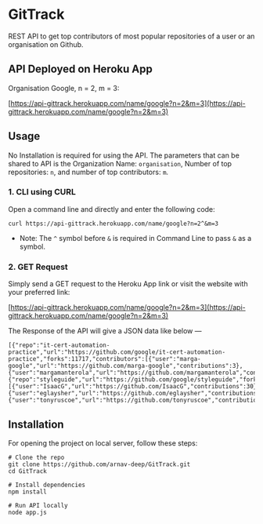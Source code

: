 # GitTrack
REST API to get top contributors of most popular repositories of a user or an organisation on Github.

## API Deployed on Heroku App

Organisation Google, n = 2, m = 3:

[https://api-gittrack.herokuapp.com/name/google?n=2&m=3](https://api-gittrack.herokuapp.com/name/google?n=2&m=3)

## Usage

No Installation is required for using the API. The parameters that can be shared to API is the Organization Name: ```organisation```, Number of top repositories: ```n```, and number of top contributors: ```m```.

### 1. CLI using CURL

Open a command line and directly and enter the following code:

```curl https://api-gittrack.herokuapp.com/name/google?n=2^&m=3```

  * Note: The ```^``` symbol before ```&``` is required in Command Line to pass ```&``` as a symbol.


### 2. GET Request

Simply send a GET request to the Heroku App link or visit the website with your preferred link:

[https://api-gittrack.herokuapp.com/name/google?n=2&m=3](https://api-gittrack.herokuapp.com/name/google?n=2&m=3)


The Response of the API will give a JSON data like below —

```
[{"repo":"it-cert-automation-practice","url":"https://github.com/google/it-cert-automation-practice","forks":11717,"contributors":[{"user":"marga-google","url":"https://github.com/marga-google","contributions":3},{"user":"margamanterola","url":"https://github.com/margamanterola","contributions":1}]},{"repo":"styleguide","url":"https://github.com/google/styleguide","forks":9721,"contributors":[{"user":"IsaacG","url":"https://github.com/IsaacG","contributions":30},{"user":"eglaysher","url":"https://github.com/eglaysher","contributions":25},{"user":"tonyruscoe","url":"https://github.com/tonyruscoe","contributions":19}]}]
```

## Installation

For opening the project on local server, follow these steps:

```
# Clone the repo
git clone https://github.com/arnav-deep/GitTrack.git
cd GitTrack

# Install dependencies
npm install

# Run API locally
node app.js
```
